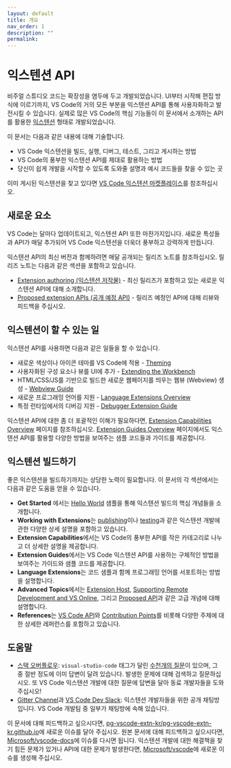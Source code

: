 ```yaml
---
layout: default
title: 개요
nav_order: 1
description: ""
permalink: 
---
```



# 익스텐션 API
<!--
Visual Studio Code is built with extensibility in mind. From the UI to the editing experience, almost every part of VS Code can be customized and enhanced through the Extension API. In fact, many core features of VS Code are built as [extensions](https://github.com/Microsoft/vscode/tree/master/extensions) and use the same Extension API.
-->
비주얼 스튜디오 코드는 확장성을 염두에 두고 개발되었습니다. UI부터 시작해 편집 방식에 이르기까지, VS Code의 거의 모든 부분을 익스텐션 API를 통해 사용자화하고 발전시킬 수 있습니다. 실제로 많은 VS Code의 핵심 기능들이  이 문서에서 소개하는 API를 활용한 [익스텐션](https://github.com/Microsoft/vscode/tree/master/extensions) 형태로 개발되었습니다. 


<!--
This documentation describes:

- How to build, run, debug, test and publish an extension
- How to take advantage of VS Code's rich Extension API
- Where to find guides and code samples to help get you started

If you are looking for published extensions, head to the [VS Code Extension Marketplace](https://marketplace.visualstudio.com/vscode).

-->

이 문서는 다음과 같은 내용에 대해 기술합니다. 

- VS Code 익스텐션을 빌드, 실행, 디버그, 테스트, 그리고 게시하는 방법
- VS Code의 풍부한 익스텐션 API를 제대로 활용하는 방법
- 당신이 쉽게 개발을 시작할 수 있도록 도와줄 설명과 예시 코드들을 찾을 수 있는 곳

이미 게시된 익스텐션을 찾고 있다면 [VS Code 익스텐션 마켓플레이스](https://marketplace.visualstudio.com/vscode)를 참조하십시오. 

<!--
## What's new?

VS Code updates on a monthly cadence, and that applies to the Extension API as well. New features and APIs become available every month to increase the power and scope of VS Code extensions.

To stay current with the Extension API, you can review the monthly release notes, which have dedicated sections covering:

* [Extension authoring](https://code.visualstudio.com/updates#_extension-authoring) - Learn what new extension APIs are available in the latest release.
* [Proposed extension APIs](https://code.visualstudio.com/updates#_proposed-extension-apis) - Review and give feedback on upcoming proposed APIs.

-->

## 새로운 요소

VS Code는 달마다 업데이트되고, 익스텐션 API 또한 마찬가지입니다. 새로운 특성들과 API가 매달 추가되어 VS Code 익스텐션을 더욱더 풍부하고 강력하게 만듭니다. 

익스텐션 API의 최신 버전과 함께하려면 매달 공개되는 릴리즈 노트를 참조하십시오. 릴리즈 노트는 다음과 같은 섹션을 포함하고 있습니다. 

* [Extension authoring (익스텐션 저작물)](https://code.visualstudio.com/updates#_extension-authoring) - 최신 릴리즈가 포함하고 있는 새로운 익스텐션 API에 대해 소개합니다. 
* [Proposed extension APIs (공개 예정 API)](https://code.visualstudio.com/updates#_proposed-extension-apis) - 릴리즈 예정인 API에 대해 리뷰와 피드백을 주십시오.

<!--
## What can extensions do?

Here are some examples of what you can achieve with the Extension API:

- Change the look of VS Code with a color or icon theme - [Theming](/api/extension-capabilities/theming)
- Add custom components & views in the UI - [Extending the Workbench](/api/extension-capabilities/extending-workbench)
- Create a Webview to display a custom webpage built with HTML/CSS/JS - [Webview Guide](/api/extension-guides/webview)
- Support a new programming language - [Language Extensions Overview](/api/language-extensions/overview)
- Support debugging a specific runtime - [Debugger Extension Guide](/api/extension-guides/debugger-extension)

If you'd like to have a more comprehensive overview of the Extension API, refer to the [Extension Capabilities Overview](/api/extension-capabilities/overview) page. [Extension Guides Overview](/api/extension-guides/overview) also includes a list of code samples and guides that illustrate various Extension API usage.
-->

## 익스텐션이 할 수 있는 일

익스텐션 API를 사용하면 다음과 같은 일들을 할 수 있습니다. 

- 새로운 색상이나 아이콘 테마를 VS Code에 적용 - [Theming](/api/extension-capabilities/theming)
- 사용자화된 구성 요소나 뷰를 UI에 추가 - [Extending the Workbench](/api/extension-capabilities/extending-workbench)
- HTML/CSS/JS를 기반으로 빌드한 새로운 웹페이지를 띄우는 웹뷰 (Webview) 생성 - [Webview Guide](/api/extension-guides/webview)
- 새로운 프로그래밍 언어를 지원 - [Language Extensions Overview](/api/language-extensions/overview)
- 특정 런타임에서의 디버깅 지원 - [Debugger Extension Guide](/api/extension-guides/debugger-extension)
  
익스텐션 API에 대한 좀 더 포괄적인 이해가 필요하다면, [Extension Capabilities Overview](/api/extension-capabilities/overview) 페이지를 참조하십시오. [Extension Guides Overview](/api/extension-guides/overview) 페이지에서도 익스텐션 API를 활용할 다양한 방법을 보여주는 샘플 코드들과 가이드를 제공합니다. 

<!--
## How to build extensions?

Building a good extension can take a lot of effort. Here is what each section of the API doc can help you with:

- **Get Started** teaches fundamental concepts for building extensions with the [Hello World](https://github.com/Microsoft/vscode-extension-samples/tree/master/helloworld-sample) sample.
- **Working with Extensions** includes in-depth guides on various extension development topics, such as [publishing](/api/working-with-extensions/publishing-extension) and [testing](/api/working-with-extensions/testing-extension) extensions.
- **Extension Capabilities** dissects VS Code's vast API into smaller categories and points you to more detailed topics.
- **Extension Guides** includes guides and code samples that explain specific usages of VS Code Extension API.
- **Language Extensions** illustrates how to add support for a programming language with guides and code samples.
- **Advanced Topics** explains advanced concepts such as [Extension Host](/api/advanced-topics/extension-host), [Supporting Remote Development and VS Online](/api/advanced-topics/remote-extensions), and [Proposed API](/api/advanced-topics/using-proposed-api).
- **References** contains exhaustive references for the [VS Code API](/api/references/vscode-api), [Contribution Points](/api/references/contribution-points), and many other topics.

-->

## 익스텐션 빌드하기

좋은 익스텐션을 빌드하기까지는 상당한 노력이 필요합니다. 이 문서의 각 섹션에서는 다음과 같은 도움을 얻을 수 있습니다. 

- **Get Started** 에서는 [Hello World](https://github.com/Microsoft/vscode-extension-samples/tree/master/helloworld-sample) 샘플을 통해 익스텐션 빌드의 핵심 개념들을 소개합니다.
- **Working with Extensions**는 [publishing](/api/working-with-extensions/publishing-extension)이나 [testing](/api/working-with-extensions/testing-extension)과 같은 익스텐션 개발에 관한 다양한 상세 설명을 포함하고 있습니다. 
- **Extension Capabilities**에서는 VS Code의 풍부한 API를 작은 카테고리로 나누고 더 상세한 설명을 제공합니다. 
- **Extension Guides**에서는 VS Code 익스텐션 API를 사용하는 구체적인 방법을 보여주는 가이드와 샘플 코드를 제공합니다. 
- **Language Extensions**는 코드 샘플과 함께 프로그래밍 언어를 서포트하는 방법을 설명합니다. 
- **Advanced Topics**에서는 [Extension Host](/api/advanced-topics/extension-host), [Supporting Remote Development and VS Online](/api/advanced-topics/remote-extensions), 그리고 [Proposed API](/api/advanced-topics/using-proposed-api)과 같은 고급 개념에 대해 설명합니다. 
- **References**는 [VS Code API](/api/references/vscode-api)와 [Contribution Points](/api/references/contribution-points)를 비롯해 다양한 주제에 대한 상세한 레퍼런스를 포함하고 있습니다. 

<!--
## Looking for help

If you have questions for extension development, try asking on:

- [Stack Overflow](https://stackoverflow.com/questions/tagged/visual-studio-code): There are [thousands of questions](https://stackoverflow.com/questions/tagged/visual-studio-code) tagged `visual-studio-code`, and over half of them already have answers. Search for your issue, ask questions, or help your fellow developers by answering VS Code extension development questions!
- [Gitter Channel](https://gitter.im/Microsoft/vscode) and [VS Code Dev Slack](https://aka.ms/vscode-dev-community): Public chatroom for extension developers. Some VS Code team members chime in conversations.

To provide feedback on the documentation, create new issues at [Microsoft/vscode-docs](https://github.com/Microsoft/vscode-docs/issues).
If you have extension questions that you cannot find an answer for, or issues with the VS Code Extension API, please open new issues at [Microsoft/vscode](https://github.com/Microsoft/vscode/issues).

-->

## 도움말

- [스택 오버플로우](https://stackoverflow.com/questions/tagged/visual-studio-code): `visual-studio-code` 태그가 달린 [수천개의 질문](https://stackoverflow.com/questions/tagged/visual-studio-code)이 있으며, 그 중 절반 정도에 이미 답변이 달려 있습니다. 발생한 문제에 대해 검색하고 질문하십시오. 또 VS Code 익스텐션 개발에 대한 질문에 답변을 달아 동료 개발자들을 도와주십시오!
- [Gitter Channel](https://gitter.im/Microsoft/vscode)과 [VS Code Dev Slack](https://aka.ms/vscode-dev-community): 익스텐션 개발자들을 위한 공개 채팅방입니다. VS Code 개발팀 중 일부가 채팅방에 속해 있습니다. 

이 문서에 대해 피드백하고 싶으시다면, [pg-vscode-extn-kr/pg-vscode-extn-kr.github.io](https://github.com/pg-vscode-extn-kr/pg-vscode-extn-kr.github.io)에 새로운 이슈를 달아 주십시오. 원본 문서에 대해 피드백하고 싶으시다면, [Microsoft/vscode-docs](https://github.com/Microsoft/vscode-docs/issues)에 이슈를 다시면 됩니다. 
익스텐션 개발에 대한 해결책을 찾기 힘든 문제가 있거나 API에 대한 문제가 발생한다면, [Microsoft/vscode](https://github.com/Microsoft/vscode/issues)에 새로운 이슈를 생성해 주십시오. 